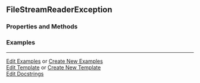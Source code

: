 ## <a id="McUtils.Parsers.FileStreamer.FileStreamReaderException">FileStreamReaderException</a>


### Properties and Methods


### Examples


___

[Edit Examples](https://github.com/McCoyGroup/References/edit/gh-pages/Documentation/examples/McUtils/Parsers/FileStreamer/FileStreamReaderException.md) or 
[Create New Examples](https://github.com/McCoyGroup/References/new/gh-pages/?filename=Documentation/examples/McUtils/Parsers/FileStreamer/FileStreamReaderException.md) <br/>
[Edit Template](https://github.com/McCoyGroup/References/edit/gh-pages/Documentation/templates/McUtils/Parsers/FileStreamer/FileStreamReaderException.md) or 
[Create New Template](https://github.com/McCoyGroup/References/new/gh-pages/?filename=Documentation/templates/McUtils/Parsers/FileStreamer/FileStreamReaderException.md) <br/>
[Edit Docstrings](https://github.com/McCoyGroup/McUtils/edit/master/Parsers/FileStreamer.py?message=Update%20Docs)